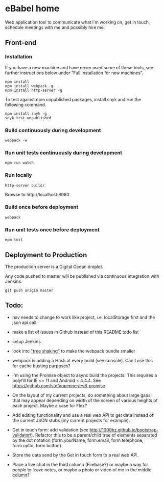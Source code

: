 # eBabel home 

Web application tool to communicate what I'm working on, get in touch, schedule meetings with me and possibly hire me.

## Front-end

### Installation

If you have a new machine and have never used some of these tools, see further instructions below under "Full installation for new machines".

```
npm install
npm install webpack -g
npm install http-server -g
```

To test against npm unpublished packages, install snyk and run the following command.

```
npm install snyk -g
snyk test-unpublished
```

### Build continuously during development

```
webpack -w
```

### Run unit tests continuously during development

```
npm run watch
```

### Run locally

```
http-server build/
```

Browse to http://localhost:8080

### Build once before deployment

```
webpack
```

### Run unit tests once before deployment

```
npm test
```

## Deployment to Production

The production server is a Digital Ocean droplet.

Any code pushed to master will be published via continuous integration with Jenkins.

```
git push origin master
```

## Todo:

- nav needs to change to work like project, i.e. localStorage first and the json api call.

- make a list of issues in Github instead of this README todo list
- setup Jenkins
- look into ["tree shaking"](https://medium.com/modus-create-front-end-development/webpack-2-tree-shaking-configuration-9f1de90f3233#.ceyvzb1bl) to make the webpack bundle smaller
- webpack is adding a Hash at every build (see console). Can I use this for cache busting purposes?
- I'm using the Promise object to async build the projects. This requires a polyfill for IE <= 11 and Android < 4.4.4. See https://github.com/stefanpenner/es6-promise
- On the layout of my current projects, do something about large gaps that may appear depending on width of the screen of various heights of each project. Maybe a case for Flex?
- Add editing functionality and use a real web API to get data instead of the current JSON stubs (my current projects for example).
- Get in touch form: add validation (see http://1000hz.github.io/bootstrap-validator/). Refactor this to be a parent/child tree of elements separated by the dot notation (form.yourName, form.email, form.telephone, form.optIn, form.button)
- Store the data send by the Get in touch form to a real web API.
- Place a live chat in the third column (Firebase?) or maybe a way for people to leave notes, or maybe a photo or video of me in the middle column?
